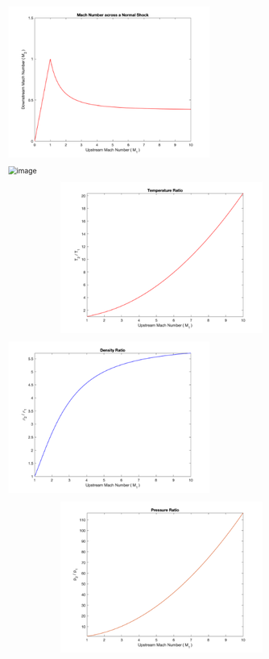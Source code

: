 <p align="left"><img src="./Images/NormalShock_MachNumber.png" alt="drawing" width="400"/></p><span><img width="324" alt="image" src="https://user-images.githubusercontent.com/68218266/169888080-64dbb47f-06ea-4dde-ad7b-818b86fa5859.png"></span>
<p align="right"><img src="./Images/NormalShock_TemperatureRatio.png" alt="drawing" width="400"/></p>
<p align="left"><img src="./Images/NormalShock_DensityRatio.png" alt="drawing" width="400"/></p>
<p align="right"><img src="./Images/NormalShock_PressureRatio.png" alt="drawing" width="400"/></p>


